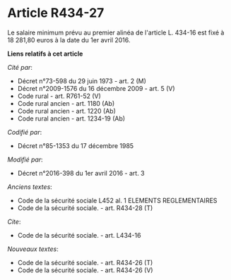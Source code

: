 # Article R434-27

Le salaire minimum prévu au premier alinéa de l'article L. 434-16 est fixé à          18 281,80 euros à la date du 1er avril
2016.

**Liens relatifs à cet article**

_Cité par_:

  - Décret n°73-598 du 29 juin 1973 - art. 2 (M)
  - Décret n°2009-1576 du 16 décembre 2009 - art. 5 (V)
  - Code rural - art. R761-52 (V)
  - Code rural ancien - art. 1180 (Ab)
  - Code rural ancien - art. 1220 (Ab)
  - Code rural ancien - art. 1234-19 (Ab)

_Codifié par_:

  - Décret n°85-1353 du 17 décembre 1985

_Modifié par_:

  - Décret n°2016-398 du 1er avril 2016 - art. 3

_Anciens textes_:

  - Code de la sécurité sociale L452 al. 1 ELEMENTS REGLEMENTAIRES
  - Code de la sécurité sociale. - art. R434-28 (T)

_Cite_:

  - Code de la sécurité sociale. - art. L434-16

_Nouveaux textes_:

  - Code de la sécurité sociale. - art. R434-26 (T)
  - Code de la sécurité sociale. - art. R434-26 (V)
